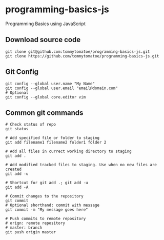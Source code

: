 # programming-basics-js
Programming Basics using JavaScript

## Download source code
```
git clone git@github.com:tommytomatoe/programming-basics-js.git
git clone https://github.com/tommytomatoe/programming-basics-js.git
```

## Git Config
```
git config --global user.name "My Name"
git config --global user.email "email@domain.com"
# Optional
git config --global core.editor vim
```

## Common git commands
```
# Check status of repo
git status

# Add specified file or folder to staging
git add filename1 filename2 folder1 folder 2

# Add all files in currect working directory to staging 
git add .

# Add modified tracked files to staging. Use when no new files are created
git add -u

# Shortcut for git add .; git add -u
git add -A

# Commit changes to the repository
git commit 
# Optional shorthand: commit with message
git commit -m "My message goes here"

# Push commits to remote repository
# orign: remote repository
# master: branch
git push origin master
```